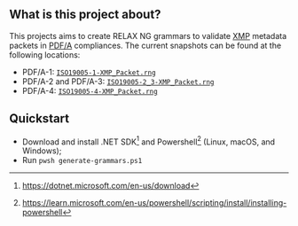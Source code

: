 ## What is this project about?

This projects aims to create RELAX NG grammars to validate [XMP](https://en.wikipedia.org/wiki/Extensible_Metadata_Platform) metadata packets in [PDF/A](https://en.wikipedia.org/wiki/PDF/A) compliances.
The current snapshots can be found at the following locations:
- PDF/A-1: [`ISO19005-1-XMP_Packet.rng`](https://gist.github.com/ceztko/7edd48fae7a9b80f2d089dd5f6aab304#file-iso19005-1-xmp_packet-rng)
- PDF/A-2 and PDF/A-3: [`ISO19005-2_3-XMP_Packet.rng`](https://gist.github.com/ceztko/7edd48fae7a9b80f2d089dd5f6aab304#file-iso19005-2_3-xmp_packet-rng)
- PDF/A-4: [`ISO19005-4-XMP_Packet.rng`](https://gist.github.com/ceztko/7edd48fae7a9b80f2d089dd5f6aab304#file-iso19005-4-xmp_packet-rng)

## Quickstart

- Download and install .NET SDK[^1] and Powershell[^2] (Linux, macOS, and Windows);
- Run `pwsh generate-grammars.ps1`

[^1]: https://dotnet.microsoft.com/en-us/download
[^2]: https://learn.microsoft.com/en-us/powershell/scripting/install/installing-powershell
